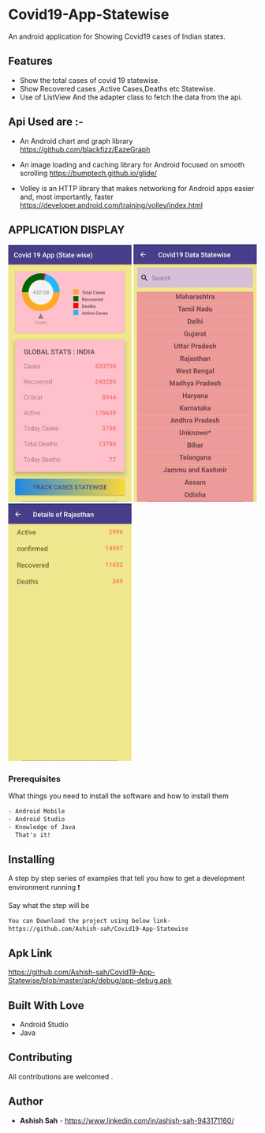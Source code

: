 # Covid19-App-Statewise
An android application for Showing Covid19 cases of Indian states.

## Features
- Show the total cases of covid 19 statewise.
- Show Recovered cases ,Active Cases,Deaths etc Statewise.
- Use of ListView And the adapter class to fetch the data from the api.

## Api Used are :-
  - An Android chart and graph library  https://github.com/blackfizz/EazeGraph
    
  - An image loading and caching library for Android focused on smooth scrolling  https://bumptech.github.io/glide/
    
  - Volley is an HTTP library that makes networking for Android apps easier and, most importantly, faster https://developer.android.com/training/volley/index.html
    
 ## APPLICATION DISPLAY
<abc><img src="Screenshots/Layout1.jpg" width=250></abc>
<abc><img src="Screenshots/Layout2.jpg" width=250></abc>
<abc><img src="Screenshots/Layout3.jpg" width=250></abc>

### Prerequisites
What things you need to install the software and how to install them

```
- Android Mobile
- Android Studio
- Knowledge of Java 
  That's it!
```
## Installing

A step by step series of examples that tell you how to get a development environment running :exclamation:

Say what the step will be
```
You can Download the project using below link-
https://github.com/Ashish-sah/Covid19-App-Statewise
```
## Apk Link
https://github.com/Ashish-sah/Covid19-App-Statewise/blob/master/apk/debug/app-debug.apk

## Built With Love
* Android Studio
* Java

## Contributing

All contributions  are welcomed .

## Author
* **Ashish Sah** - https://www.linkedin.com/in/ashish-sah-943171160/
